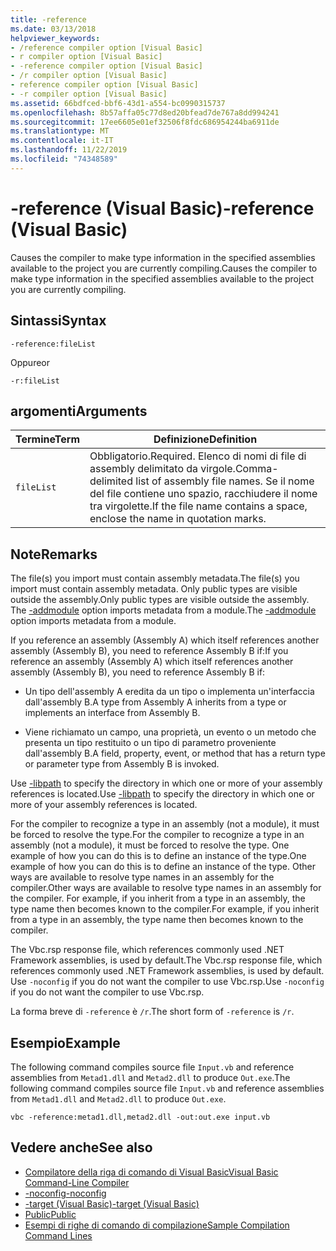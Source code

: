 ```yaml
---
title: -reference
ms.date: 03/13/2018
helpviewer_keywords:
- /reference compiler option [Visual Basic]
- r compiler option [Visual Basic]
- -reference compiler option [Visual Basic]
- /r compiler option [Visual Basic]
- reference compiler option [Visual Basic]
- -r compiler option [Visual Basic]
ms.assetid: 66bdfced-bbf6-43d1-a554-bc0990315737
ms.openlocfilehash: 8b57affa05c77d8ed20bfead7de767a8dd994241
ms.sourcegitcommit: 17ee6605e01ef32506f8fdc686954244ba6911de
ms.translationtype: MT
ms.contentlocale: it-IT
ms.lasthandoff: 11/22/2019
ms.locfileid: "74348589"
---
```

# <a name="-reference-visual-basic"></a><span data-ttu-id="4948a-102">-reference (Visual Basic)</span><span class="sxs-lookup"><span data-stu-id="4948a-102">-reference (Visual Basic)</span></span>
<span data-ttu-id="4948a-103">Causes the compiler to make type information in the specified assemblies available to the project you are currently compiling.</span><span class="sxs-lookup"><span data-stu-id="4948a-103">Causes the compiler to make type information in the specified assemblies available to the project you are currently compiling.</span></span>  
  
## <a name="syntax"></a><span data-ttu-id="4948a-104">Sintassi</span><span class="sxs-lookup"><span data-stu-id="4948a-104">Syntax</span></span>  
  
```console  
-reference:fileList  
```

<span data-ttu-id="4948a-105">Oppure</span><span class="sxs-lookup"><span data-stu-id="4948a-105">or</span></span>

```console
-r:fileList  
```  
  
## <a name="arguments"></a><span data-ttu-id="4948a-106">argomenti</span><span class="sxs-lookup"><span data-stu-id="4948a-106">Arguments</span></span>  
  
|<span data-ttu-id="4948a-107">Termine</span><span class="sxs-lookup"><span data-stu-id="4948a-107">Term</span></span>|<span data-ttu-id="4948a-108">Definizione</span><span class="sxs-lookup"><span data-stu-id="4948a-108">Definition</span></span>|  
|---|---|  
|`fileList`|<span data-ttu-id="4948a-109">Obbligatorio.</span><span class="sxs-lookup"><span data-stu-id="4948a-109">Required.</span></span> <span data-ttu-id="4948a-110">Elenco di nomi di file di assembly delimitato da virgole.</span><span class="sxs-lookup"><span data-stu-id="4948a-110">Comma-delimited list of assembly file names.</span></span> <span data-ttu-id="4948a-111">Se il nome del file contiene uno spazio, racchiudere il nome tra virgolette.</span><span class="sxs-lookup"><span data-stu-id="4948a-111">If the file name contains a space, enclose the name in quotation marks.</span></span>|  
  
## <a name="remarks"></a><span data-ttu-id="4948a-112">Note</span><span class="sxs-lookup"><span data-stu-id="4948a-112">Remarks</span></span>  
 <span data-ttu-id="4948a-113">The file(s) you import must contain assembly metadata.</span><span class="sxs-lookup"><span data-stu-id="4948a-113">The file(s) you import must contain assembly metadata.</span></span> <span data-ttu-id="4948a-114">Only public types are visible outside the assembly.</span><span class="sxs-lookup"><span data-stu-id="4948a-114">Only public types are visible outside the assembly.</span></span> <span data-ttu-id="4948a-115">The [-addmodule](../../../visual-basic/reference/command-line-compiler/addmodule.md) option imports metadata from a module.</span><span class="sxs-lookup"><span data-stu-id="4948a-115">The [-addmodule](../../../visual-basic/reference/command-line-compiler/addmodule.md) option imports metadata from a module.</span></span>  
  
 <span data-ttu-id="4948a-116">If you reference an assembly (Assembly A) which itself references another assembly (Assembly B), you need to reference Assembly B if:</span><span class="sxs-lookup"><span data-stu-id="4948a-116">If you reference an assembly (Assembly A) which itself references another assembly (Assembly B), you need to reference Assembly B if:</span></span>  
  
- <span data-ttu-id="4948a-117">Un tipo dell'assembly A eredita da un tipo o implementa un'interfaccia dall'assembly B.</span><span class="sxs-lookup"><span data-stu-id="4948a-117">A type from Assembly A inherits from a type or implements an interface from Assembly B.</span></span>  
  
- <span data-ttu-id="4948a-118">Viene richiamato un campo, una proprietà, un evento o un metodo che presenta un tipo restituito o un tipo di parametro proveniente dall'assembly B.</span><span class="sxs-lookup"><span data-stu-id="4948a-118">A field, property, event, or method that has a return type or parameter type from Assembly B is invoked.</span></span>  
  
 <span data-ttu-id="4948a-119">Use [-libpath](../../../visual-basic/reference/command-line-compiler/libpath.md) to specify the directory in which one or more of your assembly references is located.</span><span class="sxs-lookup"><span data-stu-id="4948a-119">Use [-libpath](../../../visual-basic/reference/command-line-compiler/libpath.md) to specify the directory in which one or more of your assembly references is located.</span></span>  
  
 <span data-ttu-id="4948a-120">For the compiler to recognize a type in an assembly (not a module), it must be forced to resolve the type.</span><span class="sxs-lookup"><span data-stu-id="4948a-120">For the compiler to recognize a type in an assembly (not a module), it must be forced to resolve the type.</span></span> <span data-ttu-id="4948a-121">One example of how you can do this is to define an instance of the type.</span><span class="sxs-lookup"><span data-stu-id="4948a-121">One example of how you can do this is to define an instance of the type.</span></span> <span data-ttu-id="4948a-122">Other ways are available to resolve type names in an assembly for the compiler.</span><span class="sxs-lookup"><span data-stu-id="4948a-122">Other ways are available to resolve type names in an assembly for the compiler.</span></span> <span data-ttu-id="4948a-123">For example, if you inherit from a type in an assembly, the type name then becomes known to the compiler.</span><span class="sxs-lookup"><span data-stu-id="4948a-123">For example, if you inherit from a type in an assembly, the type name then becomes known to the compiler.</span></span>  
  
 <span data-ttu-id="4948a-124">The Vbc.rsp response file, which references commonly used .NET Framework assemblies, is used by default.</span><span class="sxs-lookup"><span data-stu-id="4948a-124">The Vbc.rsp response file, which references commonly used .NET Framework assemblies, is used by default.</span></span> <span data-ttu-id="4948a-125">Use `-noconfig` if you do not want the compiler to use Vbc.rsp.</span><span class="sxs-lookup"><span data-stu-id="4948a-125">Use `-noconfig` if you do not want the compiler to use Vbc.rsp.</span></span>  
  
 <span data-ttu-id="4948a-126">La forma breve di `-reference` è `/r`.</span><span class="sxs-lookup"><span data-stu-id="4948a-126">The short form of `-reference` is `/r`.</span></span>  
  
## <a name="example"></a><span data-ttu-id="4948a-127">Esempio</span><span class="sxs-lookup"><span data-stu-id="4948a-127">Example</span></span>  
 <span data-ttu-id="4948a-128">The following command compiles source file `Input.vb` and reference assemblies from `Metad1.dll` and `Metad2.dll` to produce `Out.exe`.</span><span class="sxs-lookup"><span data-stu-id="4948a-128">The following command compiles source file `Input.vb` and reference assemblies from `Metad1.dll` and `Metad2.dll` to produce `Out.exe`.</span></span>  
  
```console
vbc -reference:metad1.dll,metad2.dll -out:out.exe input.vb  
```  
  
## <a name="see-also"></a><span data-ttu-id="4948a-129">Vedere anche</span><span class="sxs-lookup"><span data-stu-id="4948a-129">See also</span></span>

- [<span data-ttu-id="4948a-130">Compilatore della riga di comando di Visual Basic</span><span class="sxs-lookup"><span data-stu-id="4948a-130">Visual Basic Command-Line Compiler</span></span>](../../../visual-basic/reference/command-line-compiler/index.md)
- [<span data-ttu-id="4948a-131">-noconfig</span><span class="sxs-lookup"><span data-stu-id="4948a-131">-noconfig</span></span>](../../../visual-basic/reference/command-line-compiler/noconfig.md)
- [<span data-ttu-id="4948a-132">-target (Visual Basic)</span><span class="sxs-lookup"><span data-stu-id="4948a-132">-target (Visual Basic)</span></span>](../../../visual-basic/reference/command-line-compiler/target.md)
- [<span data-ttu-id="4948a-133">Public</span><span class="sxs-lookup"><span data-stu-id="4948a-133">Public</span></span>](../../../visual-basic/language-reference/modifiers/public.md)
- [<span data-ttu-id="4948a-134">Esempi di righe di comando di compilazione</span><span class="sxs-lookup"><span data-stu-id="4948a-134">Sample Compilation Command Lines</span></span>](../../../visual-basic/reference/command-line-compiler/sample-compilation-command-lines.md)
